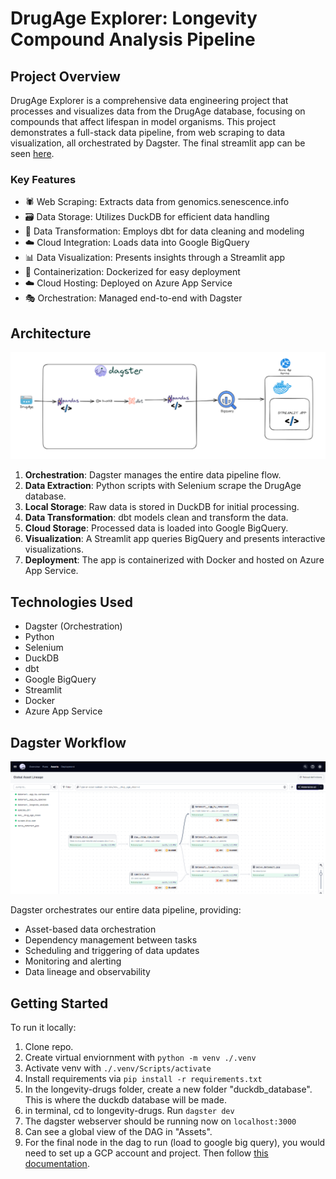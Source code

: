 # DrugAge Explorer: Longevity Compound Analysis Pipeline

## Project Overview

DrugAge Explorer is a comprehensive data engineering project that processes and visualizes data from the DrugAge database, focusing on compounds that affect lifespan in model organisms. This project demonstrates a full-stack data pipeline, from web scraping to data visualization, all orchestrated by Dagster. The final streamlit app can be seen [here](https://drug-age-analysis.azurewebsites.net/). 

### Key Features

- 🕷️ Web Scraping: Extracts data from genomics.senescence.info
- 🗃️ Data Storage: Utilizes DuckDB for efficient data handling
- 🧹 Data Transformation: Employs dbt for data cleaning and modeling
- ☁️ Cloud Integration: Loads data into Google BigQuery
- 📊 Data Visualization: Presents insights through a Streamlit app
- 🐳 Containerization: Dockerized for easy deployment
- ☁️ Cloud Hosting: Deployed on Azure App Service
- 🎭 Orchestration: Managed end-to-end with Dagster

## Architecture

![Architecture Diagram](images/architecture.png)

1. **Orchestration**: Dagster manages the entire data pipeline flow.
2. **Data Extraction**: Python scripts with Selenium scrape the DrugAge database.
3. **Local Storage**: Raw data is stored in DuckDB for initial processing.
4. **Data Transformation**: dbt models clean and transform the data.
5. **Cloud Storage**: Processed data is loaded into Google BigQuery.
6. **Visualization**: A Streamlit app queries BigQuery and presents interactive visualizations.
7. **Deployment**: The app is containerized with Docker and hosted on Azure App Service.

## Technologies Used

- Dagster (Orchestration)
- Python
- Selenium
- DuckDB
- dbt
- Google BigQuery
- Streamlit
- Docker
- Azure App Service

## Dagster Workflow

![Dagster DAG](images/dagster.png)

Dagster orchestrates our entire data pipeline, providing:
- Asset-based data orchestration
- Dependency management between tasks
- Scheduling and triggering of data updates
- Monitoring and alerting
- Data lineage and observability

## Getting Started

To run it locally: 
1. Clone repo.
2. Create virtual enviornment with `python -m venv ./.venv`
3. Activate venv with `./.venv/Scripts/activate`
4. Install requirements via `pip install -r requirements.txt`
5. In the longevity-drugs folder, create a new folder "duckdb_database". This is where the duckdb database will be made.
6. in terminal, cd to longevity-drugs. Run `dagster dev`
7. The dagster webserver should be running now on `localhost:3000`
8. Can see a global view of the DAG in "Assets".
9. For the final node in the dag to run (load to google big query), you would need to set up a GCP account and project. Then follow [this documentation](https://docs.dagster.io/integrations/bigquery/using-bigquery-with-dagster#option-1-using-the-bigquery-resource). 


